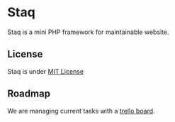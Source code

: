 Staq
======
Staq is a mini PHP framework for maintainable website.


License
--------
Staq is under [MIT License](http://opensource.org/licenses/MIT)


Roadmap
--------
We are managing current tasks with a [trello board](https://trello.com/board/staq/50de3fe18942735c620000a9).
